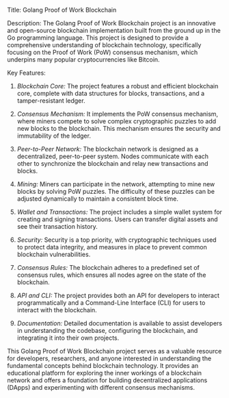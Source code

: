Title: Golang Proof of Work Blockchain

Description:
The Golang Proof of Work Blockchain project is an innovative and open-source blockchain implementation built from the ground up in the Go programming language. This project is designed to provide a comprehensive understanding of blockchain technology, specifically focusing on the Proof of Work (PoW) consensus mechanism, which underpins many popular cryptocurrencies like Bitcoin.

Key Features:
1. *Blockchain Core:* The project features a robust and efficient blockchain core, complete with data structures for blocks, transactions, and a tamper-resistant ledger.

2. *Consensus Mechanism:* It implements the PoW consensus mechanism, where miners compete to solve complex cryptographic puzzles to add new blocks to the blockchain. This mechanism ensures the security and immutability of the ledger.

3. *Peer-to-Peer Network:* The blockchain network is designed as a decentralized, peer-to-peer system. Nodes communicate with each other to synchronize the blockchain and relay new transactions and blocks.

4. *Mining:* Miners can participate in the network, attempting to mine new blocks by solving PoW puzzles. The difficulty of these puzzles can be adjusted dynamically to maintain a consistent block time.

5. *Wallet and Transactions:* The project includes a simple wallet system for creating and signing transactions. Users can transfer digital assets and see their transaction history.

6. *Security:* Security is a top priority, with cryptographic techniques used to protect data integrity, and measures in place to prevent common blockchain vulnerabilities.

7. *Consensus Rules:* The blockchain adheres to a predefined set of consensus rules, which ensures all nodes agree on the state of the blockchain.

8. *API and CLI:* The project provides both an API for developers to interact programmatically and a Command-Line Interface (CLI) for users to interact with the blockchain.

9. *Documentation:* Detailed documentation is available to assist developers in understanding the codebase, configuring the blockchain, and integrating it into their own projects.

This Golang Proof of Work Blockchain project serves as a valuable resource for developers, researchers, and anyone interested in understanding the fundamental concepts behind blockchain technology. It provides an educational platform for exploring the inner workings of a blockchain network and offers a foundation for building decentralized applications (DApps) and experimenting with different consensus mechanisms.
